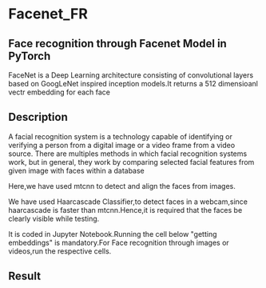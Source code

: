 # Facenet_FR
## Face recognition through Facenet Model in PyTorch
FaceNet is a Deep Learning architecture consisting of convolutional layers based on GoogLeNet inspired inception models.It returns a 512 dimensioanl vectr embedding for each face

## Description

A facial recognition system is a technology capable of identifying or verifying a person from a digital image or a video frame from a video source. There are multiples methods in which facial recognition systems work, but in general, they work by comparing selected facial features from given image with faces within a database

Here,we have used mtcnn to detect and align the faces from images.

We have used Haarcascade Classifier,to detect faces in a webcam,since haarcascade is faster than mtcnn.Hence,it is required that the faces be clearly visible while testing.

It is coded in Jupyter Notebook.Running the cell below "getting embeddings" is mandatory.For Face recognition through images or videos,run the respective cells.

## Result

